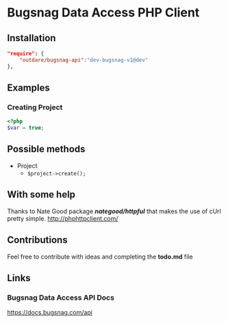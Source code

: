 # Bugsnag Data Access PHP Client

## Installation

```json
"require": {
    "outdare/bugsnag-api":"dev-bugsnag-v1@dev"
},
```

## Examples

### Creating Project
```php
<?php
$var = true;
```

## Possible methods

* Project
  * ```$project->create(); ```

## With some help

Thanks to Nate Good package ***nategood/httpful*** that makes the use of cUrl pretty simple.
http://phphttpclient.com/

## Contributions

Feel free to contribute with ideas and completing the **todo.md** file

## Links

### Bugsnag Data Access API Docs
https://docs.bugsnag.com/api
